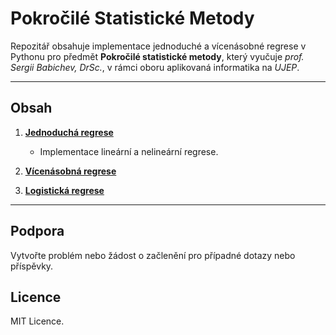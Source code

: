 # Pokročilé Statistické Metody

Repozitář obsahuje implementace jednoduché a vícenásobné regrese v Pythonu pro předmět **Pokročilé statistické metody**, který vyučuje *prof. Sergii Babichev, DrSc.*, v rámci oboru aplikovaná informatika na *UJEP*.

---

## Obsah

1. [**Jednoduchá regrese**](#jednoduchá-regrese)
   - Implementace lineární a nelineární regrese.
  
2. [**Vícenásobná regrese**](#vícenásobná-regrese)


3. [**Logistická regrese**](#vícenásobná-regrese)

---

## Podpora

Vytvořte problém nebo žádost o začlenění pro případné dotazy nebo příspěvky.

## Licence

MIT Licence.
